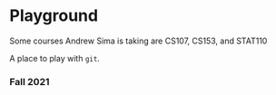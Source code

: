# Playground

Some courses Andrew Sima is taking are CS107, CS153, and STAT110

A place to play with `git`.

### Fall 2021
